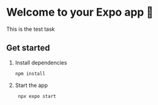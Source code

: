 # Welcome to your Expo app 👋

This is the test task

## Get started

1. Install dependencies

   ```bash
   npm install
   ```

2. Start the app

   ```bash
    npx expo start
   ```
